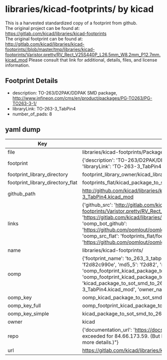 # libraries/kicad-footprints/ by kicad  
This is a harvested standardized copy of a footprint from github.  
The original project can be found at:  
https://gitlab.com/kicad/libraries/kicad-footprints  
The original footprint can be found at:
http://gitlab.com/kicad/libraries/kicad-footprints//blob/master/tmp/libraries/kicad-footprints/Varistor.pretty/RV_Rect_V25S440P_L26.5mm_W8.2mm_P12.7mm.kicad_mod
Please consult that link for additional, details, files, and license information.  
## Footprint Details
* description: TO-263/D2PAK/DDPAK SMD package, http://www.infineon.com/cms/en/product/packages/PG-TO263/PG-TO263-3-1/  
* libraryLink: TO-263-3_TabPin4  
* number_of_pads: 8  
## yaml dump  
| Key | Value |  
| --- | --- |  
| file | libraries/kicad-footprints/Package_TO_SOT_SMD.pretty/TO-263-3_TabPin4.kicad_mod |  
| footprint | {'description': 'TO-263/D2PAK/DDPAK SMD package, http://www.infineon.com/cms/en/product/packages/PG-TO263/PG-TO263-3-1/', 'libraryLink': 'TO-263-3_TabPin4', 'number_of_pads': 8} |  
| footprint_library_directory | footprint_library_owner/kicad_libraries/kicad-footprints/ |  
| footprint_library_directory_flat | footprints_flat/kicad_package_to_sot_smd_to_263_3_tabpin4/working |  
| github_path | http://github.com/kicad/libraries/kicad-footprints//blob/master/tmp/libraries/kicad-footprints/Package_TO_SOT_SMD.pretty/TO-263-3_TabPin4.kicad_mod |  
| links | {'github_src': 'http://gitlab.com/kicad/libraries/kicad-footprints//blob/master/tmp/libraries/kicad-footprints/Varistor.pretty/RV_Rect_V25S440P_L26.5mm_W8.2mm_P12.7mm.kicad_mod', 'github_src_repo': 'https://gitlab.com/kicad/libraries/kicad-footprints', 'oomp_bot': 'footprints/kicad_package_to_sot_smd_to_263_3_tabpin4/working', 'oomp_bot_github': 'https://github.com/oomlout/oomlout_oomp_footprint_bot/tree/main/footprints/kicad_package_to_sot_smd_to_263_3_tabpin4/working', 'oomp_src_flat': 'footprints_flat/footprints_flat/kicad_package_to_sot_smd_to_263_3_tabpin4/working', 'oomp_src_flat_github': 'https://github.com/oomlout/oomlout_oomp_footprint_src/tree/main/footprints_flat/kicad_package_to_sot_smd_to_263_3_tabpin4/working'} |  
| name | libraries/kicad-footprints/ |  
| oomp | {'footprint_name': 'to_263_3_tabpin4', 'library_name': 'package_to_sot_smd', 'md5': 'f2d82c990e6e998aa14630815bf5ff64', 'md5_10': 'f2d82c990e', 'md5_5': 'f2d82', 'md5_6': 'f2d82c', 'oomp_key': 'oomp_kicad_package_to_sot_smd_to_263_3_tabpin4', 'oomp_key_extra': 'oomp_footprint_kicad_package_to_sot_smd_to_263_3_tabpin4', 'oomp_key_full': 'oomp_footprint_kicad_package_to_sot_smd_to_263_3_tabpin4_f2d82c', 'oomp_key_simple': 'kicad_package_to_sot_smd_to_263_3_tabpin4', 'original_filename': 'libraries/kicad-footprints/Package_TO_SOT_SMD.pretty/TO-263-3_TabPin4.kicad_mod', 'owner_name': 'kicad'} |  
| oomp_key | oomp_kicad_package_to_sot_smd_to_263_3_tabpin4 |  
| oomp_key_full | oomp_footprint_kicad_package_to_sot_smd_to_263_3_tabpin4 |  
| oomp_key_simple | kicad_package_to_sot_smd_to_263_3_tabpin4 |  
| owner | kicad |  
| repo | {'documentation_url': 'https://docs.github.com/rest/overview/resources-in-the-rest-api#rate-limiting', 'message': "API rate limit exceeded for 84.66.173.59. (But here's the good news: Authenticated requests get a higher rate limit. Check out the documentation for more details.)"} |  
| url | https://gitlab.com/kicad/libraries/kicad-footprints |  

